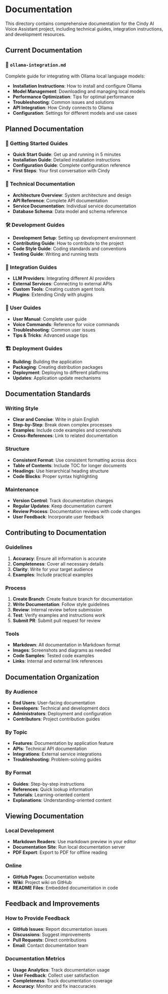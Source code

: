 # Documentation

This directory contains comprehensive documentation for the Cindy AI Voice Assistant project, including technical guides, integration instructions, and development resources.

## Current Documentation

### 📄 `ollama-integration.md`
Complete guide for integrating with Ollama local language models:

- **Installation Instructions**: How to install and configure Ollama
- **Model Management**: Downloading and managing local models
- **Performance Optimization**: Tips for optimal performance
- **Troubleshooting**: Common issues and solutions
- **API Integration**: How Cindy connects to Ollama
- **Configuration**: Settings for different models and use cases

## Planned Documentation

### 🚀 Getting Started Guides
- **Quick Start Guide**: Get up and running in 5 minutes
- **Installation Guide**: Detailed installation instructions
- **Configuration Guide**: Complete configuration reference
- **First Steps**: Your first conversation with Cindy

### 🔧 Technical Documentation
- **Architecture Overview**: System architecture and design
- **API Reference**: Complete API documentation
- **Service Documentation**: Individual service documentation
- **Database Schema**: Data model and schema reference

### 🛠️ Development Guides
- **Development Setup**: Setting up development environment
- **Contributing Guide**: How to contribute to the project
- **Code Style Guide**: Coding standards and conventions
- **Testing Guide**: Writing and running tests

### 🔌 Integration Guides
- **LLM Providers**: Integrating different AI providers
- **External Services**: Connecting to external APIs
- **Custom Tools**: Creating custom agent tools
- **Plugins**: Extending Cindy with plugins

### 🎯 User Guides
- **User Manual**: Complete user guide
- **Voice Commands**: Reference for voice commands
- **Troubleshooting**: Common user issues
- **Tips & Tricks**: Advanced usage tips

### 🏗️ Deployment Guides
- **Building**: Building the application
- **Packaging**: Creating distribution packages
- **Deployment**: Deploying to different platforms
- **Updates**: Application update mechanisms

## Documentation Standards

### Writing Style
- **Clear and Concise**: Write in plain English
- **Step-by-Step**: Break down complex processes
- **Examples**: Include code examples and screenshots
- **Cross-References**: Link to related documentation

### Structure
- **Consistent Format**: Use consistent formatting across docs
- **Table of Contents**: Include TOC for longer documents
- **Headings**: Use hierarchical heading structure
- **Code Blocks**: Proper syntax highlighting

### Maintenance
- **Version Control**: Track documentation changes
- **Regular Updates**: Keep documentation current
- **Review Process**: Documentation reviews with code changes
- **User Feedback**: Incorporate user feedback

## Contributing to Documentation

### Guidelines
1. **Accuracy**: Ensure all information is accurate
2. **Completeness**: Cover all necessary details
3. **Clarity**: Write for your target audience
4. **Examples**: Include practical examples

### Process
1. **Create Branch**: Create feature branch for documentation
2. **Write Documentation**: Follow style guidelines
3. **Review**: Internal review before submission
4. **Test**: Verify examples and instructions work
5. **Submit PR**: Submit pull request for review

### Tools
- **Markdown**: All documentation in Markdown format
- **Images**: Screenshots and diagrams as needed
- **Code Samples**: Tested code examples
- **Links**: Internal and external link references

## Documentation Organization

### By Audience
- **End Users**: User-facing documentation
- **Developers**: Technical and development docs
- **Administrators**: Deployment and configuration
- **Contributors**: Project contribution guides

### By Topic
- **Features**: Documentation by application feature
- **APIs**: Technical API documentation
- **Integrations**: External service integrations
- **Troubleshooting**: Problem-solving guides

### By Format
- **Guides**: Step-by-step instructions
- **References**: Quick lookup information
- **Tutorials**: Learning-oriented content
- **Explanations**: Understanding-oriented content

## Viewing Documentation

### Local Development
- **Markdown Readers**: Use markdown preview in your editor
- **Documentation Site**: Run local documentation server
- **PDF Export**: Export to PDF for offline reading

### Online
- **GitHub Pages**: Documentation website
- **Wiki**: Project wiki on GitHub
- **README Files**: Embedded documentation in code

## Feedback and Improvements

### How to Provide Feedback
- **GitHub Issues**: Report documentation issues
- **Discussions**: Suggest improvements
- **Pull Requests**: Direct contributions
- **Email**: Contact documentation team

### Documentation Metrics
- **Usage Analytics**: Track documentation usage
- **User Feedback**: Collect user satisfaction
- **Completeness**: Track documentation coverage
- **Accuracy**: Monitor and fix inaccuracies